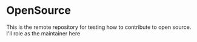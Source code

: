# OpenSource
This is the remote repository for testing how to contribute to open source. I'll role as the maintainer here
